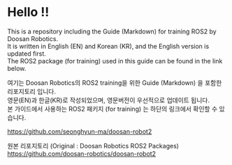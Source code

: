 # Hello !!

This is a repository including the Guide (Markdown) for training ROS2 by Doosan Robotics.<br/>
It is written in English (EN) and Korean (KR), and the English version is updated first.<br/>
The ROS2 package (for training) used in this guide can be found in the link below.<br/>

여기는 Doosan Robotics의 ROS2 training을 위한 Guide (Markdown) 을 포함한 리포지토리 입니다.<br/>
영문(EN)과 한글(KR)로 작성되었으며, 영문버전이 우선적으로 업데이트 됩니다.<br/>
본 가이드에서 사용하는 ROS2 패키지 (for training) 는 하단의 링크에서 확인할 수 있습니다.<br/>

https://github.com/seonghyun-ma/doosan-robot2

원본 리포지토리 (Original : Doosan Robotics ROS2 Packages)<br/>
https://github.com/doosan-robotics/doosan-robot2
